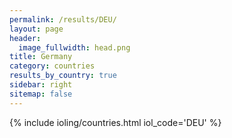 ```yaml
---
permalink: /results/DEU/
layout: page
header:
  image_fullwidth: head.png
title: Germany
category: countries
results_by_country: true
sidebar: right
sitemap: false
---
```


{% include ioling/countries.html iol_code='DEU' %}